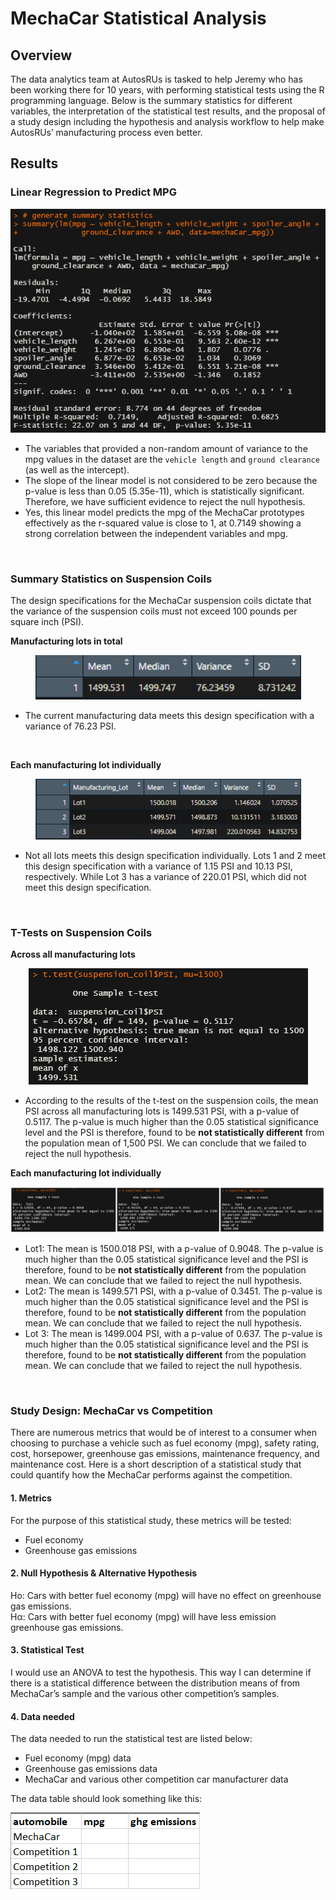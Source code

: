 # MechaCar Statistical Analysis
## Overview
The data analytics team at AutosRUs is tasked to help Jeremy who has been working there for 10 years, with performing statistical tests using the R programming language. Below is the summary statistics for different variables, the interpretation of the statistical test results, and the proposal of a study design including the hypothesis and analysis workflow to help make AutosRUs’ manufacturing process even better. 

## Results
### Linear Regression to Predict MPG

<p align="center"><img src="resources/deliverable1.png"></p>

- The variables that provided a non-random amount of variance to the mpg values in the dataset are the `vehicle length` and `ground clearance` (as well as the intercept).
- The slope of the linear model is not considered to be zero because the p-value is less than 0.05 (5.35e-11), which is statistically significant. Therefore, we have sufficient evidence to reject the null hypothesis.
- Yes, this linear model predicts the mpg of the MechaCar prototypes effectively as the r-squared value is close to 1, at 0.7149 showing a strong correlation between the independent variables and mpg.  
<br>

### Summary Statistics on Suspension Coils
The design specifications for the MechaCar suspension coils dictate that the variance of the suspension coils must not exceed 100 pounds per square inch (PSI). 

**Manufacturing lots in total**
<p align="center"><img src="resources/total_summary.png" width="425"></p>

- The current manufacturing data meets this design specification with a variance of 76.23 PSI.<br>
<br>

**Each manufacturing lot individually**
<p align="center"><img src="resources/lot_summary.png" width="425"></p>

- Not all lots meets this design specification individually. Lots 1 and 2 meet this design specification with a variance of 1.15 PSI and 10.13 PSI, respectively. While Lot 3 has a variance of 220.01 PSI, which did not meet this design specification.
<br>

### T-Tests on Suspension Coils
**Across all manufacturing lots**
<p align="center"><img src="resources/pop_ttest.png"></p>

- According to the results of the t-test on the suspension coils, the mean PSI across all manufacturing lots is 1499.531 PSI, with a p-value of 0.5117. The p-value is much higher than the 0.05 statistical significance level and the PSI is therefore, found to be **not statistically different** from the population mean of 1,500 PSI. We can conclude that we failed to reject the null hypothesis.<br>

**Each manufacturing lot individually**
<p align="center"><img src="resources/lot_ttests.png"></p>

- Lot1: The mean is 1500.018 PSI, with a p-value of 0.9048. The p-value is much higher than the 0.05 statistical significance level and the PSI is therefore, found to be **not statistically different** from the population mean. We can conclude that we failed to reject the null hypothesis.<br>
- Lot2: The mean is 1499.571 PSI, with a p-value of 0.3451. The p-value is much higher than the 0.05 statistical significance level and the PSI is therefore, found to be **not statistically different** from the population mean. We can conclude that we failed to reject the null hypothesis.<br>
- Lot 3: The mean is 1499.004 PSI, with a p-value of 0.637. The p-value is much higher than the 0.05 statistical significance level and the PSI is therefore, found to be **not statistically different** from the population mean. We can conclude that we failed to reject the null hypothesis.
<br>

### Study Design: MechaCar vs Competition
There are numerous metrics that would be of interest to a consumer when choosing to purchase a vehicle such as fuel economy (mpg), safety rating, cost, horsepower, greenhouse gas emissions, maintenance frequency, and maintenance cost. Here is a short description of a statistical study that could quantify how the MechaCar performs against the competition. 

#### 1. Metrics
For the purpose of this statistical study, these metrics will be tested:
- Fuel economy
- Greenhouse gas emissions

#### 2. Null Hypothesis & Alternative Hypothesis
Ho: Cars with better fuel economy (mpg) will have no effect on greenhouse gas emissions.  
Hα: Cars with better fuel economy (mpg) will have less emission greenhouse gas emissions.

#### 3. Statistical Test
I would use an ANOVA to test the hypothesis. This way I can determine if there is a statistical difference between the distribution means of from MechaCar’s sample and the various other competition’s samples.

#### 4. Data needed
The data needed to run the statistical test are listed below:
-	Fuel economy (mpg) data
-	Greenhouse gas emissions data
-	MechaCar and various other competition car manufacturer data

The data table should look something like this:
<p align="left"><img src="resources/data_needed.png"></p>
